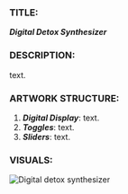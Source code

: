 ### TITLE: 
***Digital Detox Synthesizer***

### DESCRIPTION:

text.

### ARTWORK STRUCTURE:
1) ***Digital Display***: 
text.
2) ***Toggles***: 
text. 
3) ***Sliders***: 
text.

### VISUALS:
![Digital detox synthesizer](https://github.com/filippopresti/Portfolio/assets/85188811/c67918cc-ca94-4a42-a064-b2bbf2db10bd)

